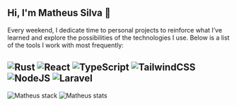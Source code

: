 ##  Hi, I'm Matheus Silva 👋

Every weekend, I dedicate time to personal projects to reinforce what I’ve learned and explore the possibilities of the technologies I use. Below is a list of the tools I work with most frequently:

![Rust](https://img.shields.io/badge/rust-%23000000.svg?style=for-the-badge&logo=rust&logoColor=white) ![React](https://img.shields.io/badge/react-%2320232a.svg?style=for-the-badge&logo=react&logoColor=%2361DAFB) ![TypeScript](https://img.shields.io/badge/typescript-%23007ACC.svg?style=for-the-badge&logo=typescript&logoColor=white) ![TailwindCSS](https://img.shields.io/badge/tailwindcss-%2338B2AC.svg?style=for-the-badge&logo=tailwind-css&logoColor=white) ![NodeJS](https://img.shields.io/badge/node.js-6DA55F?style=for-the-badge&logo=node.js&logoColor=white) ![Laravel](https://img.shields.io/badge/laravel-%23FF2D20.svg?style=for-the-badge&logo=laravel&logoColor=white)
---

![Matheus stack](https://github-readme-stats.vercel.app/api/top-langs/?username=matheus-git&layout=compact&hide_progress=false&exclude_repo=nvim-plugins,simple-inertia,tech-bookshelf&theme=vue-dark) ![Matheus stats](https://github-readme-stats.vercel.app/api?username=matheus-git&show_icons=true&theme=vue-dark&hide=issues&rank_icon=default&hide_progress=true&hide_rank=true&line_height=24) 
